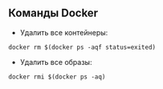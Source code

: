 ## Команды Docker
- Удалить все контейнеры:
~~~
docker rm $(docker ps -aqf status=exited)
~~~
- Удалить все образы:
~~~
docker rmi $(docker ps -aq)
~~~
